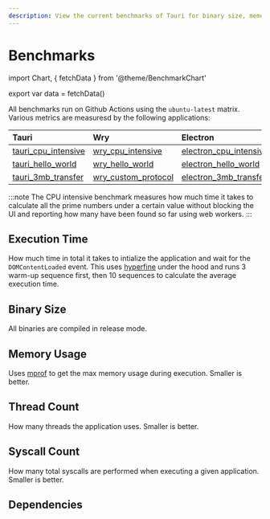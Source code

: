 ```yaml
---
description: View the current benchmarks of Tauri for binary size, memory usage, and other metrics.
---
```


# Benchmarks

import Chart, { fetchData } from '@theme/BenchmarkChart'

<!-- Data is fetched here so that it is only fetched and processed once, then reused in each of the charts -->

export var data = fetchData()

All benchmarks run on Github Actions using the `ubuntu-latest` matrix. Various metrics are measuresd by the following applications:

| Tauri                 | Wry                   | Electron                 |
| :-------------------- | :-------------------- | :----------------------- |
| [tauri_cpu_intensive] | [wry_cpu_intensive]   | [electron_cpu_intensive] |
| [tauri_hello_world]   | [wry_hello_world]     | [electron_hello_world]   |
| [tauri_3mb_transfer]  | [wry_custom_protocol] | [electron_3mb_transfer]  |

[tauri_cpu_intensive]: https://github.com/tauri-apps/tauri/tree/dev/tooling/bench/tests/cpu_intensive
[tauri_hello_world]: https://github.com/tauri-apps/tauri/tree/dev/tooling/bench/tests/helloworld
[tauri_3mb_transfer]: https://github.com/tauri-apps/tauri/tree/dev/tooling/bench/tests/files_transfer
[wry_cpu_intensive]: https://github.com/tauri-apps/wry/tree/dev/bench/tests/src/cpu_intensive.rs
[wry_hello_world]: https://github.com/tauri-apps/wry/tree/dev/bench/tests/src/hello_world.rs
[wry_custom_protocol]: https://github.com/tauri-apps/wry/tree/dev/bench/tests/src/custom_protocol.rs
[electron_cpu_intensive]: https://github.com/tauri-apps/benchmark_electron/tree/dev/apps/cpu_intensive
[electron_hello_world]: https://github.com/tauri-apps/benchmark_electron/tree/dev/apps/hello_world
[electron_3mb_transfer]: https://github.com/tauri-apps/benchmark_electron/tree/dev/apps/file_transfer

:::note
The CPU intensive benchmark measures how much time it takes to calculate all the prime numbers under a certain value without blocking the UI and reporting how many have been found so far using web workers.
:::

## Execution Time

How much time in total it takes to intialize the application and wait for the `DOMContentLoaded` event. This uses [hyperfine](https://github.com/sharkdp/hyperfine) under the hood and runs 3 warm-up sequence first, then 10 sequences to calculate the average execution time.

<Chart data={data} column="exec_time" />

## Binary Size

All binaries are compiled in release mode.

<Chart data={data} column="binary_size" />

## Memory Usage

Uses [mprof](https://pypi.org/project/memory-profiler/) to get the max memory usage during execution. Smaller is better.

<Chart data={data} column="max_memory" />

## Thread Count

How many threads the application uses. Smaller is better.

<Chart data={data} column="thread_count" />

## Syscall Count

How many total syscalls are performed when executing a given application. Smaller is better.

<Chart data={data} column="syscall_count" />

## Dependencies

<Chart data={data} column="cargo_deps" />

